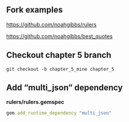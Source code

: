 ## Fork examples

https://github.com/noahgibbs/rulers

https://github.com/noahgibbs/best_quotes



## Checkout chapter 5 branch
```
git checkout -b chapter_5_mine chapter_5
```

## Add “multi_json” dependency 

**rulers/rulers.gemspec** 

```ruby
gem.add_runtime_dependency "multi_json"
```



